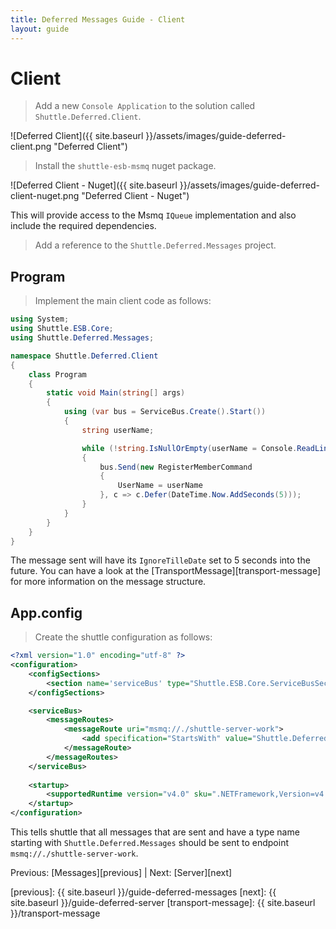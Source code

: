 ```yaml
---
title: Deferred Messages Guide - Client
layout: guide
---
```

<script src="{{ site.baseurl }}/assets/js/guide-deferred.js"></script>
<script>shuttle.guideData.selectedItemName = 'guide-deferred-client'</script>
# Client

> Add a new `Console Application` to the solution called `Shuttle.Deferred.Client`.

![Deferred Client]({{ site.baseurl }}/assets/images/guide-deferred-client.png "Deferred Client")

> Install the `shuttle-esb-msmq` nuget package.

![Deferred Client - Nuget]({{ site.baseurl }}/assets/images/guide-deferred-client-nuget.png "Deferred Client - Nuget")

This will provide access to the Msmq `IQueue` implementation and also include the required dependencies.

> Add a reference to the `Shuttle.Deferred.Messages` project.

## Program

> Implement the main client code as follows:

~~~ c#
using System;
using Shuttle.ESB.Core;
using Shuttle.Deferred.Messages;

namespace Shuttle.Deferred.Client
{
	class Program
	{
		static void Main(string[] args)
		{
			using (var bus = ServiceBus.Create().Start())
			{
				string userName;

				while (!string.IsNullOrEmpty(userName = Console.ReadLine()))
				{
					bus.Send(new RegisterMemberCommand
					{
						UserName = userName
					}, c => c.Defer(DateTime.Now.AddSeconds(5)));
				}
			}
		}
	}
}
~~~

The message sent will have its `IgnoreTilleDate` set to 5 seconds into the future.  You can have a look at the [TransportMessage][transport-message] for more information on the message structure.

## App.config

> Create the shuttle configuration as follows:

~~~ xml
<?xml version="1.0" encoding="utf-8" ?>
<configuration>
	<configSections>
		<section name='serviceBus' type="Shuttle.ESB.Core.ServiceBusSection, Shuttle.ESB.Core"/>
	</configSections>

	<serviceBus>
		<messageRoutes>
			<messageRoute uri="msmq://./shuttle-server-work">
				<add specification="StartsWith" value="Shuttle.Deferred.Messages" />
			</messageRoute>
		</messageRoutes>		
	</serviceBus>
	
    <startup> 
        <supportedRuntime version="v4.0" sku=".NETFramework,Version=v4.5" />
    </startup>
</configuration>
~~~

This tells shuttle that all messages that are sent and have a type name starting with `Shuttle.Deferred.Messages` should be sent to endpoint `msmq://./shuttle-server-work`.

Previous: [Messages][previous] | Next: [Server][next]

[previous]: {{ site.baseurl }}/guide-deferred-messages
[next]: {{ site.baseurl }}/guide-deferred-server
[transport-message]: {{ site.baseurl }}/transport-message
